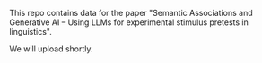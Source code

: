 This repo contains data for the paper "Semantic Associations and Generative AI –  Using LLMs for experimental stimulus pretests in linguistics".

We will upload shortly.
